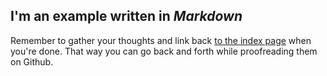 I'm an example written in _Markdown_
---

Remember to gather your thoughts and link back [to the index page][index] when
you're done. That way you can go back and forth while proofreading them on Github.

[index]: readme.markdown

